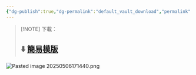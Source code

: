 ```yaml
---
{"dg-publish":true,"dg-permalink":"default_vault_download","permalink":"/default_vault_download/","title":"🗂️ 簡易模版下載","metatags":{"og:title":"🗂️ 簡易模版下載"},"tags":["📝數位工具交流beta","🎯學習歷程檔案","obsidian"],"noteIcon":"3","created":"2025-05-06T17:40:34.000+08:00","updated":"2025-06-22T13:13:48.004+08:00"}
---
```




> [!NOTE] 下載：
> ## ⬇️ [簡易模版](https://1drv.ms/f/c/1698215ca2d0889b/EsJOc_3Iw8JAoFPK4UkZ3joB2tszy5tM4t0b33iZ5Dgo0w?e=YaWGgm) 




![Pasted image 20250506171440.png](/img/user/ignore/img/Pasted%20image%2020250506171440.png)

